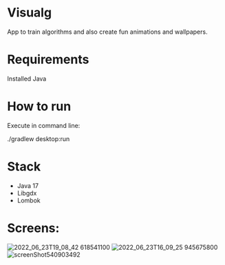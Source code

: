 # Visualg
App to train algorithms and also create fun animations and wallpapers.

# Requirements

Installed Java

# How to run

Execute in command line:

./gradlew desktop:run

# Stack
* Java 17
* Libgdx
* Lombok

# Screens:

![2022_06_23T19_08_42 618541100](https://user-images.githubusercontent.com/26636050/177177451-bc07bdd6-fa95-47ec-af80-9bc9b74edf59.png)
![2022_06_23T16_09_25 945675800](https://user-images.githubusercontent.com/26636050/177177540-b69e2085-d805-4c7c-9c4e-916cafcf3fd2.png)
![screenShot540903492](https://user-images.githubusercontent.com/26636050/177177580-98054488-43b1-4b19-a4a0-3256b910779e.png)


